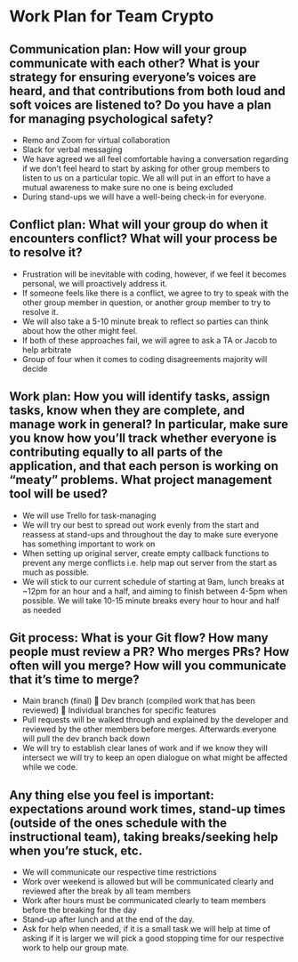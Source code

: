 # Work Plan for Team Crypto

## Communication plan: How will your group communicate with each other? What is your strategy for ensuring everyone’s voices are heard, and that contributions from both loud and soft voices are listened to? Do you have a plan for managing psychological safety?

*	Remo and Zoom for virtual collaboration
*	Slack for verbal messaging
*	We have agreed we all feel comfortable having a conversation regarding if we don’t feel heard to start by asking for other group members to listen to us on a particular topic. We all will put in an effort to have a mutual awareness to make sure no one is being excluded
*	During stand-ups we will have a well-being check-in for everyone. 

## Conflict plan: What will your group do when it encounters conflict? What will your process be to resolve it?
*	Frustration will be inevitable with coding, however, if we feel it becomes personal, we will proactively address it.
*	If someone feels like there is a conflict, we agree to try to speak with the other group member in question, or another group member to try to resolve it.
*	We will also take a 5-10 minute break to reflect so parties can think about how the other might feel.
*	If both of these approaches fail, we will agree to ask a TA or Jacob to help arbitrate
*	Group of four when it comes to coding disagreements majority will decide

## Work plan: How you will identify tasks, assign tasks, know when they are complete, and manage work in general? In particular, make sure you know how you’ll track whether everyone is contributing equally to all parts of the application, and that each person is working on “meaty” problems. What project management tool will be used?
*	We will use Trello for task-managing
*	We will try our best to spread out work evenly from the start and reassess at stand-ups and throughout the day to make sure everyone has something important to work on
*	When setting up original server, create empty callback functions to prevent any merge conflicts i.e. help map out server from the start as much as possible. 
*	We will stick to our current schedule of starting at 9am, lunch breaks at ~12pm for an hour and a half, and aiming to finish between 4-5pm when possible. We will take 10-15 minute breaks every hour to hour and half as needed

## Git process: What is your Git flow? How many people must review a PR? Who merges PRs? How often will you merge? How will you communicate that it’s time to merge?
*	Main branch (final)  Dev branch (compiled work that has been reviewed)  Individual branches for specific features
*	Pull requests will be walked through and explained by the developer and reviewed by the other members before merges. Afterwards everyone will pull the dev branch back down
*	We will try to establish clear lanes of work and if we know they will intersect we will try to keep an open dialogue on what might be affected while we code.

## Any thing else you feel is important: expectations around work times, stand-up times (outside of the ones schedule with the instructional team), taking breaks/seeking help when you’re stuck, etc.
*	We will communicate our respective time restrictions
*	Work over weekend is allowed but will be communicated clearly and reviewed after the break by all team members
*	Work after hours must be communicated clearly to team members before the breaking for the day
*	Stand-up after lunch and at the end of the day.
*	Ask for help when needed, if it is a small task we will help at time of asking if it is larger we will pick a good stopping time for our respective work to help our group mate.
